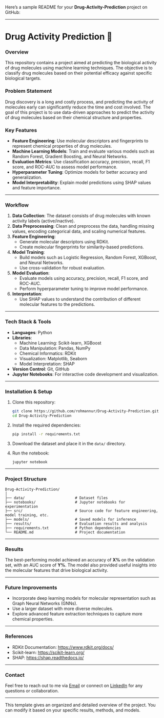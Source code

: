 Here’s a sample README for your **Drug-Activity-Prediction** project on GitHub:

---

# Drug Activity Prediction 🚀

### Overview
This repository contains a project aimed at predicting the biological activity of drug molecules using machine learning techniques. The objective is to classify drug molecules based on their potential efficacy against specific biological targets.

### Problem Statement
Drug discovery is a long and costly process, and predicting the activity of molecules early can significantly reduce the time and cost involved. The goal of this project is to use data-driven approaches to predict the activity of drug molecules based on their chemical structure and properties.

### Key Features
- **Feature Engineering**: Use molecular descriptors and fingerprints to represent chemical properties of drug molecules.
- **Machine Learning Models**: Train and evaluate various models such as Random Forest, Gradient Boosting, and Neural Networks.
- **Evaluation Metrics**: Use classification accuracy, precision, recall, F1 score, and ROC-AUC to assess model performance.
- **Hyperparameter Tuning**: Optimize models for better accuracy and generalization.
- **Model Interpretability**: Explain model predictions using SHAP values and feature importance.

---

### Workflow

1. **Data Collection**: The dataset consists of drug molecules with known activity labels (active/inactive).
2. **Data Preprocessing**: Clean and preprocess the data, handling missing values, encoding categorical data, and scaling numerical features.
3. **Feature Engineering**:
   - Generate molecular descriptors using RDKit.
   - Create molecular fingerprints for similarity-based predictions.
4. **Model Training**:
   - Build models such as Logistic Regression, Random Forest, XGBoost, and Neural Networks.
   - Use cross-validation for robust evaluation.
5. **Model Evaluation**:
   - Evaluate models using accuracy, precision, recall, F1 score, and ROC-AUC.
   - Perform hyperparameter tuning to improve model performance.
6. **Interpretation**:
   - Use SHAP values to understand the contribution of different molecular features to the predictions.

---

### Tech Stack & Tools

- **Languages**: Python
- **Libraries**: 
  - Machine Learning: Scikit-learn, XGBoost
  - Data Manipulation: Pandas, NumPy
  - Chemical Informatics: RDKit
  - Visualization: Matplotlib, Seaborn
  - Model Interpretation: SHAP
- **Version Control**: Git, GitHub
- **Jupyter Notebooks**: For interactive code development and visualization.

---

### Installation & Setup

1. Clone this repository:
   ```bash
   git clone https://github.com/rohmannur/Drug-Activity-Prediction.git
   cd Drug-Activity-Prediction
   ```

2. Install the required dependencies:
   ```bash
   pip install -r requirements.txt
   ```

3. Download the dataset and place it in the `data/` directory.

4. Run the notebook:
   ```bash
   jupyter notebook
   ```

---

### Project Structure

```
Drug-Activity-Prediction/
│
├── data/                       # Dataset files
├── notebooks/                  # Jupyter notebooks for experimentation
├── src/                        # Source code for feature engineering, model training, etc.
├── models/                     # Saved models for inference
├── results/                    # Evaluation results and analysis
├── requirements.txt            # Python dependencies
└── README.md                   # Project documentation
```

---

### Results
The best-performing model achieved an accuracy of **X%** on the validation set, with an AUC score of **Y%**. The model also provided useful insights into the molecular features that drive biological activity.

---

### Future Improvements
- Incorporate deep learning models for molecular representation such as Graph Neural Networks (GNNs).
- Use a larger dataset with more diverse molecules.
- Explore advanced feature extraction techniques to capture more chemical properties.

---

### References
- RDKit Documentation: https://www.rdkit.org/docs/
- Scikit-learn: https://scikit-learn.org/
- SHAP: https://shap.readthedocs.io/

---

### Contact
Feel free to reach out to me via [Email](mailto:rohit.mannur@gmail.com) or connect on [LinkedIn](https://www.linkedin.com/in/rohit-mannur-851a82288) for any questions or collaboration.

---

This template gives an organized and detailed overview of the project. You can modify it based on your specific results, methods, and models.
